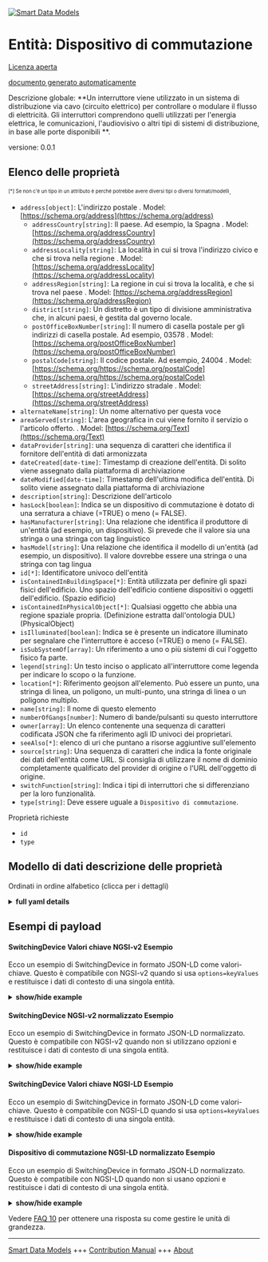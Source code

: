 <!-- 10-Header -->  
[![Smart Data Models](https://smartdatamodels.org/wp-content/uploads/2022/01/SmartDataModels_logo.png "Logo")](https://smartdatamodels.org)  
Entità: Dispositivo di commutazione  
===================================<!-- /10-Header -->  
<!-- 15-License -->  
[Licenza aperta](https://github.com/smart-data-models//dataModel.S4BLDG/blob/master/SwitchingDevice/LICENSE.md)  
[documento generato automaticamente](https://docs.google.com/presentation/d/e/2PACX-1vTs-Ng5dIAwkg91oTTUdt8ua7woBXhPnwavZ0FxgR8BsAI_Ek3C5q97Nd94HS8KhP-r_quD4H0fgyt3/pub?start=false&loop=false&delayms=3000#slide=id.gb715ace035_0_60)  
<!-- /15-License -->  
<!-- 20-Description -->  
Descrizione globale: **Un interruttore viene utilizzato in un sistema di distribuzione via cavo (circuito elettrico) per controllare o modulare il flusso di elettricità.  Gli interruttori comprendono quelli utilizzati per l'energia elettrica, le comunicazioni, l'audiovisivo o altri tipi di sistemi di distribuzione, in base alle porte disponibili **.  
versione: 0.0.1  
<!-- /20-Description -->  
<!-- 30-PropertiesList -->  

## Elenco delle proprietà  

<sup><sub>[*] Se non c'è un tipo in un attributo è perché potrebbe avere diversi tipi o diversi formati/modelli</sub></sup>.  
- `address[object]`: L'indirizzo postale  . Model: [https://schema.org/address](https://schema.org/address)	- `addressCountry[string]`: Il paese. Ad esempio, la Spagna  . Model: [https://schema.org/addressCountry](https://schema.org/addressCountry)  
	- `addressLocality[string]`: La località in cui si trova l'indirizzo civico e che si trova nella regione  . Model: [https://schema.org/addressLocality](https://schema.org/addressLocality)  
	- `addressRegion[string]`: La regione in cui si trova la località, e che si trova nel paese  . Model: [https://schema.org/addressRegion](https://schema.org/addressRegion)  
	- `district[string]`: Un distretto è un tipo di divisione amministrativa che, in alcuni paesi, è gestita dal governo locale.    
	- `postOfficeBoxNumber[string]`: Il numero di casella postale per gli indirizzi di casella postale. Ad esempio, 03578  . Model: [https://schema.org/postOfficeBoxNumber](https://schema.org/postOfficeBoxNumber)  
	- `postalCode[string]`: Il codice postale. Ad esempio, 24004  . Model: [https://schema.org/https://schema.org/postalCode](https://schema.org/https://schema.org/postalCode)  
	- `streetAddress[string]`: L'indirizzo stradale  . Model: [https://schema.org/streetAddress](https://schema.org/streetAddress)  
- `alternateName[string]`: Un nome alternativo per questa voce  - `areaServed[string]`: L'area geografica in cui viene fornito il servizio o l'articolo offerto.  . Model: [https://schema.org/Text](https://schema.org/Text)- `dataProvider[string]`: una sequenza di caratteri che identifica il fornitore dell'entità di dati armonizzata  - `dateCreated[date-time]`: Timestamp di creazione dell'entità. Di solito viene assegnato dalla piattaforma di archiviazione  - `dateModified[date-time]`: Timestamp dell'ultima modifica dell'entità. Di solito viene assegnato dalla piattaforma di archiviazione  - `description[string]`: Descrizione dell'articolo  - `hasLock[boolean]`: Indica se un dispositivo di commutazione è dotato di una serratura a chiave (=TRUE) o meno (= FALSE).  - `hasManufacturer[string]`: Una relazione che identifica il produttore di un'entità (ad esempio, un dispositivo). Si prevede che il valore sia una stringa o una stringa con tag linguistico  - `hasModel[string]`: Una relazione che identifica il modello di un'entità (ad esempio, un dispositivo). Il valore dovrebbe essere una stringa o una stringa con tag lingua  - `id[*]`: Identificatore univoco dell'entità  - `isContainedInBuildingSpace[*]`: Entità utilizzata per definire gli spazi fisici dell'edificio. Uno spazio dell'edificio contiene dispositivi o oggetti dell'edificio. (Spazio edificio)  - `isContainedInPhysicalObject[*]`: Qualsiasi oggetto che abbia una regione spaziale propria.  (Definizione estratta dall'ontologia DUL) (PhysicalObject)  - `isIlluminated[boolean]`: Indica se è presente un indicatore illuminato per segnalare che l'interruttore è acceso (=TRUE) o meno (= FALSE).  - `isSubSystemOf[array]`: Un riferimento a uno o più sistemi di cui l'oggetto fisico fa parte.  - `legend[string]`: Un testo inciso o applicato all'interruttore come legenda per indicare lo scopo o la funzione.  - `location[*]`: Riferimento geojson all'elemento. Può essere un punto, una stringa di linea, un poligono, un multi-punto, una stringa di linea o un poligono multiplo.  - `name[string]`: Il nome di questo elemento  - `numberOfGangs[number]`: Numero di bande/pulsanti su questo interruttore  - `owner[array]`: Un elenco contenente una sequenza di caratteri codificata JSON che fa riferimento agli ID univoci dei proprietari.  - `seeAlso[*]`: elenco di uri che puntano a risorse aggiuntive sull'elemento  - `source[string]`: Una sequenza di caratteri che indica la fonte originale dei dati dell'entità come URL. Si consiglia di utilizzare il nome di dominio completamente qualificato del provider di origine o l'URL dell'oggetto di origine.  - `switchFunction[string]`: Indica i tipi di interruttori che si differenziano per la loro funzionalità.  - `type[string]`: Deve essere uguale a `Dispositivo di commutazione`.  <!-- /30-PropertiesList -->  
<!-- 35-RequiredProperties -->  
Proprietà richieste  
- `id`  - `type`  <!-- /35-RequiredProperties -->  
<!-- 40-RequiredProperties -->  
<!-- /40-RequiredProperties -->  
<!-- 50-DataModelHeader -->  
## Modello di dati descrizione delle proprietà  
Ordinati in ordine alfabetico (clicca per i dettagli)  
<!-- /50-DataModelHeader -->  
<!-- 60-ModelYaml -->  
<details><summary><strong>full yaml details</strong></summary>    
```yaml  
SwitchingDevice:    
  description: 'A switch is used in a cable distribution system (electrical circuit) to control or modulate the flow of electricity.  Switches include those used for electrical power, communications, audio-visual, or other distribution system types as determined by the available ports.'    
  properties:    
    address:    
      description: The mailing address    
      properties:    
        addressCountry:    
          description: 'The country. For example, Spain'    
          type: string    
          x-ngsi:    
            model: https://schema.org/addressCountry    
            type: Property    
        addressLocality:    
          description: 'The locality in which the street address is, and which is in the region'    
          type: string    
          x-ngsi:    
            model: https://schema.org/addressLocality    
            type: Property    
        addressRegion:    
          description: 'The region in which the locality is, and which is in the country'    
          type: string    
          x-ngsi:    
            model: https://schema.org/addressRegion    
            type: Property    
        district:    
          description: 'A district is a type of administrative division that, in some countries, is managed by the local government'    
          type: string    
          x-ngsi:    
            type: Property    
        postOfficeBoxNumber:    
          description: 'The post office box number for PO box addresses. For example, 03578'    
          type: string    
          x-ngsi:    
            model: https://schema.org/postOfficeBoxNumber    
            type: Property    
        postalCode:    
          description: 'The postal code. For example, 24004'    
          type: string    
          x-ngsi:    
            model: https://schema.org/https://schema.org/postalCode    
            type: Property    
        streetAddress:    
          description: The street address    
          type: string    
          x-ngsi:    
            model: https://schema.org/streetAddress    
            type: Property    
        streetNr:    
          description: Number identifying a specific property on a public street    
          type: string    
          x-ngsi:    
            type: Property    
      type: object    
      x-ngsi:    
        model: https://schema.org/address    
        type: Property    
    alternateName:    
      description: An alternative name for this item    
      type: string    
      x-ngsi:    
        type: Property    
    areaServed:    
      description: The geographic area where a service or offered item is provided    
      type: string    
      x-ngsi:    
        model: https://schema.org/Text    
        type: Property    
    dataProvider:    
      description: A sequence of characters identifying the provider of the harmonised data entity    
      type: string    
      x-ngsi:    
        type: Property    
    dateCreated:    
      description: Entity creation timestamp. This will usually be allocated by the storage platform    
      format: date-time    
      type: string    
      x-ngsi:    
        type: Property    
    dateModified:    
      description: Timestamp of the last modification of the entity. This will usually be allocated by the storage platform    
      format: date-time    
      type: string    
      x-ngsi:    
        type: Property    
    description:    
      description: A description of this item    
      type: string    
      x-ngsi:    
        type: Property    
    hasLock:    
      description: Indication of whether a switching device has a key operated lock (=TRUE) or not (= FALSE)    
      type: boolean    
      x-ngsi:    
        type: Property    
    hasManufacturer:    
      description: 'A relationship identifying the manufacturer of an entity (e.g., device). The value is expected to be a string or a string with language tag'    
      type: string    
      x-ngsi:    
        type: Property    
    hasModel:    
      description: 'A relationship identifying the model of an entity (e.g., device). The value is expected to be a string or a string with language tag'    
      type: string    
      x-ngsi:    
        type: Property    
    id:    
      anyOf:    
        - description: Identifier format of any NGSI entity    
          maxLength: 256    
          minLength: 1    
          pattern: ^[\w\-\.\{\}\$\+\*\[\]`|~^@!,:\\]+$    
          type: string    
          x-ngsi:    
            type: Property    
        - description: Identifier format of any NGSI entity    
          format: uri    
          type: string    
          x-ngsi:    
            type: Property    
      description: Unique identifier of the entity    
      x-ngsi:    
        type: Property    
    isContainedInBuildingSpace:    
      anyOf:    
        - description: Identifier format of any NGSI entity    
          maxLength: 256    
          minLength: 1    
          pattern: ^[\w\-\.\{\}\$\+\*\[\]`|~^@!,:\\]+$    
          type: string    
          x-ngsi:    
            type: Property    
        - description: Identifier format of any NGSI entity    
          format: uri    
          type: string    
          x-ngsi:    
            type: Property    
      description: An entity used to define the physical spaces of the building. A building space contains devices or building objects. (BuildingSpace)    
      x-ngsi:    
        type: Property    
    isContainedInPhysicalObject:    
      anyOf:    
        - description: Identifier format of any NGSI entity    
          maxLength: 256    
          minLength: 1    
          pattern: ^[\w\-\.\{\}\$\+\*\[\]`|~^@!,:\\]+$    
          type: string    
          x-ngsi:    
            type: Property    
        - description: Identifier format of any NGSI entity    
          format: uri    
          type: string    
          x-ngsi:    
            type: Property    
      description: Any Object that has a proper space region.  (Definition extracted from DUL ontology) (PhysicalObject)    
      x-ngsi:    
        type: Property    
    isIlluminated:    
      description: An indication of whether there is an illuminated indicator to show that the switch is on (=TRUE) or not (= FALSE)    
      type: boolean    
      x-ngsi:    
        type: Property    
    isSubSystemOf:    
      description: A reference to a system(s) that this Physical Object is part of    
      items:    
        anyOf:    
          - description: Identifier format of any NGSI entity    
            maxLength: 256    
            minLength: 1    
            pattern: ^[\w\-\.\{\}\$\+\*\[\]`|~^@!,:\\]+$    
            type: string    
            x-ngsi:    
              type: Property    
          - description: Identifier format of any NGSI entity    
            format: uri    
            type: string    
            x-ngsi:    
              type: Property    
        description: Unique identifier of the entity    
        x-ngsi:    
          type: Property    
      type: array    
      x-ngsi:    
        type: Relationship    
    legend:    
      description: A text inscribed or applied to the switch as a legend to indicate purpose or function    
      type: string    
      x-ngsi:    
        type: Property    
    location:    
      description: 'Geojson reference to the item. It can be Point, LineString, Polygon, MultiPoint, MultiLineString or MultiPolygon'    
      oneOf:    
        - description: Geojson reference to the item. Point    
          properties:    
            bbox:    
              items:    
                type: number    
              minItems: 4    
              type: array    
            coordinates:    
              items:    
                type: number    
              minItems: 2    
              type: array    
            type:    
              enum:    
                - Point    
              type: string    
          required:    
            - type    
            - coordinates    
          title: GeoJSON Point    
          type: object    
          x-ngsi:    
            type: GeoProperty    
        - description: Geojson reference to the item. LineString    
          properties:    
            bbox:    
              items:    
                type: number    
              minItems: 4    
              type: array    
            coordinates:    
              items:    
                items:    
                  type: number    
                minItems: 2    
                type: array    
              minItems: 2    
              type: array    
            type:    
              enum:    
                - LineString    
              type: string    
          required:    
            - type    
            - coordinates    
          title: GeoJSON LineString    
          type: object    
          x-ngsi:    
            type: GeoProperty    
        - description: Geojson reference to the item. Polygon    
          properties:    
            bbox:    
              items:    
                type: number    
              minItems: 4    
              type: array    
            coordinates:    
              items:    
                items:    
                  items:    
                    type: number    
                  minItems: 2    
                  type: array    
                minItems: 4    
                type: array    
              type: array    
            type:    
              enum:    
                - Polygon    
              type: string    
          required:    
            - type    
            - coordinates    
          title: GeoJSON Polygon    
          type: object    
          x-ngsi:    
            type: GeoProperty    
        - description: Geojson reference to the item. MultiPoint    
          properties:    
            bbox:    
              items:    
                type: number    
              minItems: 4    
              type: array    
            coordinates:    
              items:    
                items:    
                  type: number    
                minItems: 2    
                type: array    
              type: array    
            type:    
              enum:    
                - MultiPoint    
              type: string    
          required:    
            - type    
            - coordinates    
          title: GeoJSON MultiPoint    
          type: object    
          x-ngsi:    
            type: GeoProperty    
        - description: Geojson reference to the item. MultiLineString    
          properties:    
            bbox:    
              items:    
                type: number    
              minItems: 4    
              type: array    
            coordinates:    
              items:    
                items:    
                  items:    
                    type: number    
                  minItems: 2    
                  type: array    
                minItems: 2    
                type: array    
              type: array    
            type:    
              enum:    
                - MultiLineString    
              type: string    
          required:    
            - type    
            - coordinates    
          title: GeoJSON MultiLineString    
          type: object    
          x-ngsi:    
            type: GeoProperty    
        - description: Geojson reference to the item. MultiLineString    
          properties:    
            bbox:    
              items:    
                type: number    
              minItems: 4    
              type: array    
            coordinates:    
              items:    
                items:    
                  items:    
                    items:    
                      type: number    
                    minItems: 2    
                    type: array    
                  minItems: 4    
                  type: array    
                type: array    
              type: array    
            type:    
              enum:    
                - MultiPolygon    
              type: string    
          required:    
            - type    
            - coordinates    
          title: GeoJSON MultiPolygon    
          type: object    
          x-ngsi:    
            type: GeoProperty    
      x-ngsi:    
        type: GeoProperty    
    name:    
      description: The name of this item    
      type: string    
      x-ngsi:    
        type: Property    
    numberOfGangs:    
      description: Number of gangs/buttons on this switch    
      type: number    
      x-ngsi:    
        type: Property    
    owner:    
      description: A List containing a JSON encoded sequence of characters referencing the unique Ids of the owner(s)    
      items:    
        anyOf:    
          - description: Identifier format of any NGSI entity    
            maxLength: 256    
            minLength: 1    
            pattern: ^[\w\-\.\{\}\$\+\*\[\]`|~^@!,:\\]+$    
            type: string    
            x-ngsi:    
              type: Property    
          - description: Identifier format of any NGSI entity    
            format: uri    
            type: string    
            x-ngsi:    
              type: Property    
        description: Unique identifier of the entity    
        x-ngsi:    
          type: Property    
      type: array    
      x-ngsi:    
        type: Property    
    seeAlso:    
      description: list of uri pointing to additional resources about the item    
      oneOf:    
        - items:    
            format: uri    
            type: string    
          minItems: 1    
          type: array    
        - format: uri    
          type: string    
      x-ngsi:    
        type: Property    
    source:    
      description: 'A sequence of characters giving the original source of the entity data as a URL. Recommended to be the fully qualified domain name of the source provider, or the URL to the source object'    
      type: string    
      x-ngsi:    
        type: Property    
    switchFunction:    
      description: Indicates types of switches which differs in functionality    
      type: string    
      x-ngsi:    
        type: Property    
    type:    
      description: It must be equal to `SwitchingDevice`    
      enum:    
        - SwitchingDevice    
      type: string    
      x-ngsi:    
        type: Property    
  required:    
    - id    
    - type    
  type: object    
  x-derived-from: "https://saref.etsi.org/saref4bldg/v1.1.2/#s4bldg:SwitchingDevice"    
  x-disclaimer: 'Redistribution and use in source and binary forms, with or without modification, are permitted  provided that the license conditions are met. Copyleft (c) 2022 Contributors to Smart Data Models Program'    
  x-license-url: https://github.com/smart-data-models/dataModel.S4BLDG/blob/master/SwitchingDevice/LICENSE.md    
  x-model-schema: https://smart-data-models.github.com/dataModel.SAREF4BLDG/SwitchingDevice/schema.json    
  x-model-tags: SAREF SwitchingDevice    
  x-version: 0.0.1    
```  
</details>    
<!-- /60-ModelYaml -->  
<!-- 70-MiddleNotes -->  
<!-- /70-MiddleNotes -->  
<!-- 80-Examples -->  
## Esempi di payload  
#### SwitchingDevice Valori chiave NGSI-v2 Esempio  
Ecco un esempio di SwitchingDevice in formato JSON-LD come valori-chiave. Questo è compatibile con NGSI-v2 quando si usa `options=keyValues` e restituisce i dati di contesto di una singola entità.  
<details><summary><strong>show/hide example</strong></summary>    
```json  
{  
  "id": "urn:ngsi-ld:SwitchingDevice:d8e17d30-bfcb-4ad1-9818-243476f0ff19",  
  "type": "SwitchingDevice",  
  "hasLock": false,  
  "isIlluminated": false,  
  "legend": "scalable",  
  "numberOfGangs": 0.544077071366429,  
  "switchFunction": "Buckinghamshire",  
  "isContainedInBuildingSpace": "urn:ngsi-ld:BuildingSpace:c7530605-2247-4bde-ae54-4a47f12ef77e",  
  "isContainedInPhysicalObject": "urn:ngsi-ld:PhysicalObject:b3524873-2c7c-4957-b565-c6960afb249f",  
  "isSubSystemOf": [  
    "urn:ngsi-ld:System:d464a297-36d2-48a5-b3de-b2ed2acbe8a5",  
    "urn:ngsi-ld:System:a503eea6-3293-4436-bda0-547c41cbfa32",  
    "urn:ngsi-ld:System:74c732c2-46a0-491d-8f69-d716f2fb2290"  
  ],  
  "hasManufacturer": "SwitchingDevice Company Inc.",  
  "hasModel": "SwitchingDevice 0.1.2",  
  "dateCreated": "2023-01-26T11:11:18Z",  
  "dateModified": "2023-01-26T13:36:28Z",  
  "source": "Import",  
  "name": "SwitchingDevice",  
  "alternateName": "SwitchingDevice type 2",  
  "description": "SwitchingDevice of limited SwitchingDevice types",  
  "dataProvider": "IFC file"  
}  
```  
</details>  
#### SwitchingDevice NGSI-v2 normalizzato Esempio  
Ecco un esempio di SwitchingDevice in formato JSON-LD normalizzato. Questo è compatibile con NGSI-v2 quando non si utilizzano opzioni e restituisce i dati di contesto di una singola entità.  
<details><summary><strong>show/hide example</strong></summary>    
```json  
{  
  "id": "urn:ngsi-ld:SwitchingDevice:70a299ac-a0dc-41dd-8435-1bf5894318b7",  
  "type": "SwitchingDevice",  
  "hasLock": {  
    "type": "Boolean",  
    "value": false  
  },  
  "isIlluminated": {  
    "type": "Boolean",  
    "value": false  
  },  
  "legend": {  
    "type": "Text",  
    "value": "azure"  
  },  
  "numberOfGangs": {  
    "type": "Float",  
    "value": 0.7570991778458094  
  },  
  "switchFunction": {  
    "type": "Text",  
    "value": "Pennsylvania"  
  },  
  "isContainedInBuildingSpace": {  
    "type": "URL",  
    "value": "urn:ngsi-ld:BuildingSpace:fd192f21-f024-44c0-a65e-f4c6496b90db"  
  },  
  "isContainedInPhysicalObject": {  
    "type": "URL",  
    "value": "urn:ngsi-ld:PhysicalObject:12cc4e62-5aae-40e4-8ec3-cf7d03428278"  
  },  
  "isSubSystemOf": {  
    "type": "array",  
    "value": [  
      {  
        "type": "URL",  
        "value": "urn:ngsi-ld:System:39fdf781-f35a-4371-a82b-12e07350d2f9"  
      },  
      {  
        "type": "URL",  
        "value": "urn:ngsi-ld:System:637cc212-2eeb-4b81-abb9-5a9004e2c306"  
      },  
      {  
        "type": "URL",  
        "value": "urn:ngsi-ld:System:f2b36833-fcb4-42c0-9f65-dbecee562bfc"  
      }  
    ]  
  },  
  "hasManufacturer": {  
    "type": "Text",  
    "value": "SwitchingDevice Company Inc."  
  },  
  "hasModel": {  
    "type": "Text",  
    "value": "SwitchingDevice 0.1.2"  
  },  
  "dateCreated": {  
    "type": "DateTime",  
    "value": "2023-01-25T14:36:12.8047906+01:00"  
  },  
  "dateModified": {  
    "type": "DateTime",  
    "value": "2023-01-26T14:13:46.8572673+01:00"  
  },  
  "source": {  
    "type": "Text",  
    "value": "Import"  
  },  
  "name": {  
    "type": "Text",  
    "value": "SwitchingDevice"  
  },  
  "alternateName": {  
    "type": "Text",  
    "value": "SwitchingDevice type 2"  
  },  
  "description": {  
    "type": "Text",  
    "value": "SwitchingDevice of limited SwitchingDevice types"  
  },  
  "dataProvider": {  
    "type": "Text",  
    "value": "IFC file"  
  }  
}  
```  
</details>  
#### SwitchingDevice Valori chiave NGSI-LD Esempio  
Ecco un esempio di SwitchingDevice in formato JSON-LD come valori-chiave. Questo è compatibile con NGSI-LD quando si usa `options=keyValues` e restituisce i dati di contesto di una singola entità.  
<details><summary><strong>show/hide example</strong></summary>    
```json  
{  
  "id": "urn:ngsi-ld:SwitchingDevice:00b594ac-3494-4b6f-8a5b-c4882d204cae",  
  "type": "SwitchingDevice",  
  "hasLock": true,  
  "isIlluminated": false,  
  "legend": "collaborative",  
  "numberOfGangs": 0.541629847213168,  
  "switchFunction": "Bermudian Dollar customarily known as Bermuda Dollar",  
  "isContainedInBuildingSpace": "urn:ngsi-ld:BuildingSpace:1bd1de21-886b-4ddb-9330-64c8e5a08f50",  
  "isContainedInPhysicalObject": "urn:ngsi-ld:PhysicalObject:1caf12ed-a715-4d64-bec7-a325e6d6b0dd",  
  "isSubSystemOf": [  
    "urn:ngsi-ld:System:9d61eceb-dc6f-4bfd-8068-218f5999f951",  
    "urn:ngsi-ld:System:0e6df523-0bcf-4433-b7ea-edc645e46410",  
    "urn:ngsi-ld:System:749d7847-f7f9-42a7-b3aa-8be01f7f2892"  
  ],  
  "hasManufacturer": "SwitchingDevice Company Inc.",  
  "hasModel": "SwitchingDevice 0.1.2",  
  "dateCreated": "2023-01-25T22:22:20Z",  
  "dateModified": "2023-01-26T04:25:27Z",  
  "source": "Import",  
  "name": "SwitchingDevice",  
  "alternateName": "SwitchingDevice type 2",  
  "description": "SwitchingDevice of limited SwitchingDevice types",  
  "dataProvider": "IFC file",  
  "@context": [  
    "https://raw.githubusercontent.com/smart-data-models/dataModel.S4BLDG/master/context.jsonld",  
    "https://uri.etsi.org/ngsi-ld/v1/ngsi-ld-core-context.jsonld"  
  ]  
}  
```  
</details>  
#### Dispositivo di commutazione NGSI-LD normalizzato Esempio  
Ecco un esempio di SwitchingDevice in formato JSON-LD normalizzato. Questo è compatibile con NGSI-LD quando non si usano opzioni e restituisce i dati di contesto di una singola entità.  
<details><summary><strong>show/hide example</strong></summary>    
```json  
{  
  "id": "urn:ngsi-ld:SwitchingDevice:89173dc8-f726-4b8f-81dc-37dcc5d475f0",  
  "type": "SwitchingDevice",  
  "hasLock": {  
    "type": "Property",  
    "value": false  
  },  
  "isIlluminated": {  
    "type": "Property",  
    "value": false  
  },  
  "legend": {  
    "type": "Property",  
    "value": "back up"  
  },  
  "numberOfGangs": {  
    "type": "Property",  
    "value": 0.5828729445432342  
  },  
  "switchFunction": {  
    "type": "Property",  
    "value": "West Virginia"  
  },  
  "isContainedInBuildingSpace": {  
    "type": "Relationship",  
    "object": "urn:ngsi-ld:BuildingSpace:beccbf7b-2aa0-4dc1-adf3-42054cc2e91e"  
  },  
  "isContainedInPhysicalObject": {  
    "type": "Relationship",  
    "object": "urn:ngsi-ld:PhysicalObject:61dd8c81-0312-45b3-9124-b583cb813cdf"  
  },  
  "isSubSystemOf": [  
    {  
      "type": "Relationship",  
      "object": "urn:ngsi-ld:System:11496c39-7ff1-49ea-8a5c-5bc46ecd6d51"  
    },  
    {  
      "type": "Relationship",  
      "object": "urn:ngsi-ld:System:93fc5f6f-03b4-4f6c-a339-8cb30d5a504d"  
    },  
    {  
      "type": "Relationship",  
      "object": "urn:ngsi-ld:System:3ca1ea38-b73c-4731-aaa1-0c050dac66a9"  
    }  
  ],  
  "hasManufacturer": {  
    "type": "Property",  
    "value": "SwitchingDevice Company Inc."  
  },  
  "hasModel": {  
    "type": "Property",  
    "value": "SwitchingDevice 0.1.2"  
  },  
  "dateCreated": {  
    "type": "Property",  
    "value": "2023-01-26T01:16:50Z"  
  },  
  "dateModified": {  
    "type": "Property",  
    "value": "2023-01-26T03:54:22Z"  
  },  
  "source": {  
    "type": "Property",  
    "value": "Import"  
  },  
  "name": {  
    "type": "Property",  
    "value": "SwitchingDevice"  
  },  
  "alternateName": {  
    "type": "Property",  
    "value": "SwitchingDevice type 2"  
  },  
  "description": {  
    "type": "Property",  
    "value": "SwitchingDevice of limited SwitchingDevice types"  
  },  
  "dataProvider": {  
    "type": "Property",  
    "value": "IFC file"  
  },  
  "@context": [  
    "https://raw.githubusercontent.com/smart-data-models/dataModel.S4BLDG/master/context.jsonld",  
    "https://uri.etsi.org/ngsi-ld/v1/ngsi-ld-core-context.jsonld"  
  ]  
}  
```  
</details><!-- /80-Examples -->  
<!-- 90-FooterNotes -->  
<!-- /90-FooterNotes -->  
<!-- 95-Units -->  
Vedere [FAQ 10](https://smartdatamodels.org/index.php/faqs/) per ottenere una risposta su come gestire le unità di grandezza.  
<!-- /95-Units -->  
<!-- 97-LastFooter -->  
---  
[Smart Data Models](https://smartdatamodels.org) +++ [Contribution Manual](https://bit.ly/contribution_manual) +++ [About](https://bit.ly/Introduction_SDM)<!-- /97-LastFooter -->  
